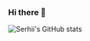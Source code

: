 ### Hi there 👋


![Serhii's GitHub stats](https://github-readme-stats.vercel.app/api?username=serhiiyasenev&show_icons=true&theme=radical)

